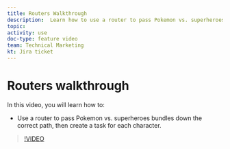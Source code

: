 ```yaml
---
title: Routers Walkthrough
description:  Learn how to use a router to pass Pokemon vs. superheroes bundles down the correct path in [!DNL Adobe Workfront Fusion].
topic: 
activity: use
doc-type: feature video
team: Technical Marketing
kt: Jira ticket 
---
```

# Routers walkthrough

In this video, you will learn how to:

* Use a router to pass Pokemon vs. superheroes bundles down the correct path, then create a task for each character.

>[!VIDEO](https://video.tv.adobe.com/v/335272/?quality=12)
